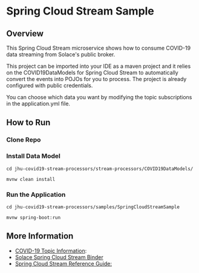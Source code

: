 # Spring Cloud Stream Sample

## Overview
This Spring Cloud Stream microservice shows how to consume COVID-19 data streaming from Solace's public broker. 

This project can be imported into your IDE as a maven project and it relies on the COVID19DataModels for Spring Cloud Stream to automatically convert the events into POJOs for you to process. 
The project is already configured with public credentials. 

You can choose which data you want by modifying the topic subscriptions in the application.yml file. 

## How to Run

### Clone Repo

### Install Data Model
`cd jhu-covid19-stream-processors/stream-processors/COVID19DataModels/`

`mvnw clean install`

### Run the Application
`cd jhu-covid19-stream-processors/samples/SpringCloudStreamSample`

`mvnw spring-boot:run` 

## More Information
* [COVID-19 Topic Information](https://github.com/SolaceLabs/jhu-covid19-stream-processors#2-choose-your-topics):  
* [Solace Spring Cloud Stream Binder](https://github.com/SolaceProducts/solace-spring-cloud/tree/master/solace-spring-cloud-starters/solace-spring-cloud-stream-starter)
* [Spring Cloud Stream Reference Guide:](https://cloud.spring.io/spring-cloud-static/spring-cloud-stream/3.0.3.RELEASE/reference/html/spring-cloud-stream.html#spring-cloud-stream-reference)
